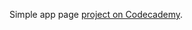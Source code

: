 Simple app page [project on Codecademy](https://www.codecademy.com/paths/full-stack-engineer-career-path/tracks/fscp-bringing-your-site-online/modules/off-platform-excursion-project/projects/f1-excursion).
